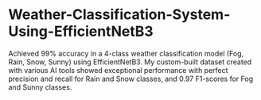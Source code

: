 # Weather-Classification-System-Using-EfficientNetB3
Achieved 99% accuracy in a 4-class weather classification model (Fog, Rain, Snow, Sunny) using EfficientNetB3. My custom-built dataset created with various AI tools showed exceptional performance with perfect precision and recall for Rain and Snow classes, and 0.97 F1-scores for Fog and Sunny classes.
